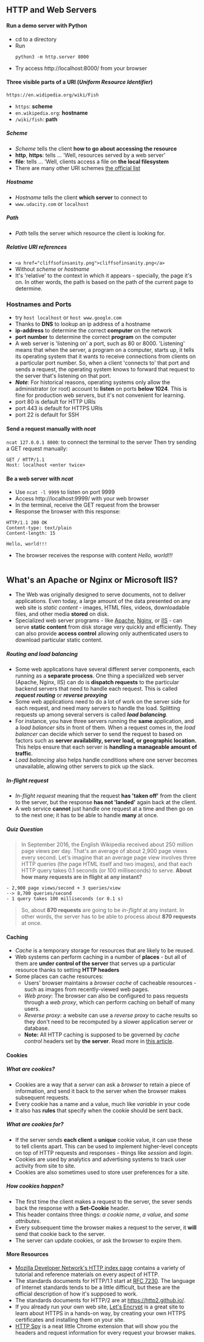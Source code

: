## HTTP and Web Servers
#### Run a demo server with Python
- cd to a directory
- Run
  ```
  python3 -m http.server 8000
  ```
- Try access http://localhost:8000/ from your browser
#### Three visible parts of a URI (_Uniform Resource Identifier_)
```https://en.widipedia.org/wiki/Fish```
- ```https```: **scheme**
- ```en.wikipedia.org```: **hostname**
- ```/wiki/fish```: **path**
##### Scheme
- _Scheme_ tells the client **how to go about accessing the resource**
- **http**, **https**: tells ... 'Well, resources served by a web server'
- **file**: tells ... 'Well, clients access a file on **the local filesystem**
- There are many other URI schemes [the official list](https://www.iana.org/assignments/uri-schemes/uri-schemes.xhtml)
##### Hostname
- _Hostname_ tells the client **which server** to connect to
- ```www.udacity.com``` or ```localhost```
##### Path
- _Path_ tells the server which resource the client is looking for.
##### Relative URI references
- ```<a href="cliffsofinsanity.png">cliffsofinsanity.png</a>```
- Without _scheme_ or _hostname_
- It's 'relative' to the context in which it appears - specially, the page it's on. In other words, the path is based on the path of the current page to determine.
### Hostnames and Ports
- try ```host localhost``` or ```host www.google.com```
- Thanks to **DNS** to lookup an ip address of a hostname
- **ip-address** to determine the correct **computer** on the network
- **port number** to determine the correct **program** on the computer
- A web server is 'listening on' a port, such as 80 or 8000. 'Listening' means that when the server, a program on a computer, starts up, it tells its operating system that it wants to receive connections from clients on a particular port number. So, when a client 'connects to' that port and sends a request, the operating system knows to forward that request to the server that's listening on that port.
- **_Note_**: For historical reasons, operating systems only allow the administrator (or root) account to **listen** on ports **below 1024**. This is fine for production web servers, but it's not convenient for learning. 
- port 80 is default for HTTP URIs
- port 443 is default for HTTPS URIs
- port 22 is default for SSH

#### Send a request manually with _ncat_
```ncat 127.0.0.1 8000```: to connect the terminal to the server
Then try sending a GET request manually:
```
GET / HTTP/1.1
Host: localhost <enter twice>
```
#### Be a web server with _ncat_
- Use ```ncat -l 9999``` to listen on port 9999
- Access http://localhost:9999/ with your web browser
- In the terminal, receive the GET request from the browser
- Response the browser with this response:
```
HTTP/1.1 200 OK
Content-type: text/plain
Content-length: 15

Hello, world!!!
```
- The browser receives the response with content _Hello, world!!!_

```
```
## What's an Apache or Nginx or Microsoft IIS?
- The Web was originally designed to serve documents, not to deliver applications. Even today, a large amount of the data presented on any web site is _static content_ - images, HTML files, videos, downloadable files, and other media **stored** on disk.
- Specialized web server programs - like [Apache](https://httpd.apache.org/), [Nginx](https://www.nginx.com/resources/wiki/), or [IIS](https://www.iis.net/) - can serve **static content** from disk storage very quickly and efficiently. They can also provide **access control** allowing only authenticated users to download particular static content.
##### Routing and load balancing
- Some web applications have several different server components, each running as a **separate process**. One thing a specialized web server (Apache, Nginx, IIS) can do is **dispatch requests** to the particular backend servers that need to handle each request. This is called **_request routing_** or **_reverse proxying_**
- Some web applications need to do a lot of work on the server side for each request, and need many servers to handle the load. Splitting requests up among several servers is called **_load balancing_**. 
- For instance, you have three servers running the **same** application, and a _load balancer_ sits in front of them. When a request comes in, the _load balancer_ can decide which server to send the request to based on factors such as **server availability, server load, or geographic location.** This helps ensure that each server is **handling a manageable amount of traffic**.
- _Load balancing_ also helps handle conditions where one server becomes unavailable, allowing other servers to pick up the slack.
##### _In-flight request_
- _In-flight request_ meaning that the request **has 'taken off'** from the client to the server, but the response **has not 'landed'** again back at the client. 
- A web service **cannot** just handle one request at a time and then go on to the next one; it has to be able to handle **many** at once.

##### Quiz Question
> In September 2016, the English Wikipedia received about 250 million page views per day. That's an average of about 2,900 page views every second. Let's imagine that an average page view involves three HTTP queries (the page HTML itself and two images), and that each HTTP query takes 0.1 seconds (or 100 milliseconds) to serve. **About how many requests are in flight at any instant?**

```
- 2,900 page views/second + 3 queries/view
--> 8,700 queries/second
- 1 query takes 100 milliseconds (or 0.1 s)
```
> So, about **870 requests** are going to be _in-flight_ at any instant. In other words, the server has to be able to process about **870 requests** at once.

#### Caching
- _Cache_ is a temporary storage for resources that are likely to be reused.
- Web systems can perform caching in a number of **places** - but all of them are **under control of the server** that serves up a particular resource thanks to setting **HTTP headers**
- Some places can cache resources:
  - Users' browser maintains a _browser cache_ of cacheable resources - such as images from recently-viewed web pages.
  - _Web proxy_: The browser can also be configured to pass requests through a _web proxy_, which can perform caching on behalf of many users.
  - _Reverse proxy_: a website can use a _reverse proxy_ to cache results so they don't need to be recomputed by a slower application server or database.
  - **Note:** All HTTP caching is supposed to be governed by _cache control_ headers set by **the server**. Read more in [this article](https://developers.google.com/web/fundamentals/performance/optimizing-content-efficiency/http-caching).

#### Cookies
##### What are cookies?
- Cookies are a way that a _server_ can ask a _browser_ to retain a piece of information, and send it back to the server when the browser makes subsequent requests.
- Every cookie has a name and a value, much like _variable_ in your code
- It also has **rules** that specify when the cookie should be sent back.
##### What are cookies for?
- If the server sends **each client** a **unique** cookie value, it can use these to tell clients apart. This can be used to implement higher-level concepts on top of HTTP requests and responses - things like _session_ and _login_.
- Cookies are used by analytics and advertising systems to track user activity from site to site.
- Cookies are also sometimes used to store user preferences for a site.
##### How cookies happen?
- The first time the client makes a request to the server, the sever sends back the response with a **Set-Cookie** header.
- This header contains three things: _a cookie name_, _a value_, and _some attributes_.
- Every subsequent time the browser makes a request to the server, it **will** send that cookie back to the server.
- The server can update cookies, or ask the browser to expire them.

#### More Resources
- [Mozilla Developer Network's HTTP index page](https://developer.mozilla.org/en-US/docs/Web/HTTP) contains a variety of tutorial and reference materials on every aspect of HTTP.
- The standards documents for HTTP/1.1 start at [RFC 7230](https://tools.ietf.org/html/rfc7230). The language of Internet standards tends to be a little difficult, but these are the official description of how it's supposed to work.
- The standards documents for HTTP/2 are at https://http2.github.io/.
- If you already run your own web site, [Let's Encrypt](https://letsencrypt.org/) is a great site to learn about HTTPS in a hands-on way, by creating your own HTTPS certificates and installing them on your site.
- [HTTP Spy](https://chrome.google.com/webstore/detail/http-spy/agnoocojkneiphkobpcfoaenhpjnmifb?hl=en) is a neat little Chrome extension that will show you the headers and request information for every request your browser makes.